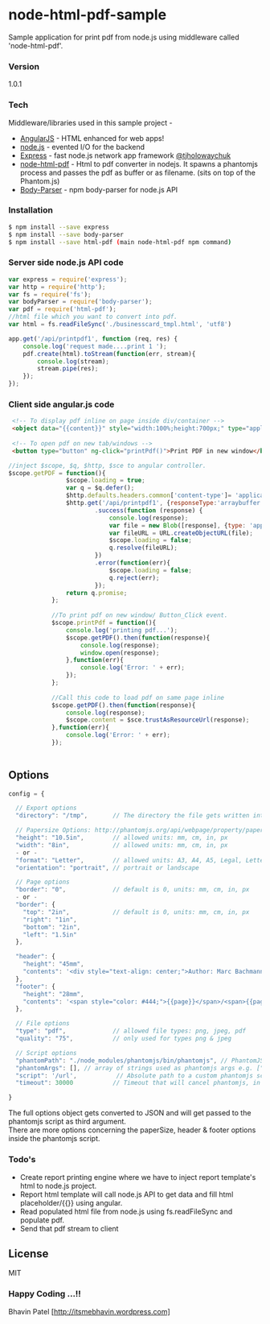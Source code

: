 # node-html-pdf-sample  

Sample application for print pdf from node.js using middleware called 'node-html-pdf'. 

### Version
1.0.1

### Tech

Middleware/libraries used in this sample project - 

* [AngularJS] - HTML enhanced for web apps!
* [node.js] - evented I/O for the backend
* [Express] - fast node.js network app framework [@tjholowaychuk]
* [node-html-pdf] - Html to pdf converter in nodejs. It spawns a phantomjs process and passes the pdf as buffer or as filename. (sits on top of the Phantom.js)
* [Body-Parser] - npm body-parser for node.js API 

### Installation

```sh
$ npm install --save express
$ npm install --save body-parser
$ npm install --save html-pdf (main node-html-pdf npm command)
```

### Server side node.js API code

```Javascript
var express = require('express');
var http = require('http');
var fs = require('fs');
var bodyParser = require('body-parser');
var pdf = require('html-pdf');
//html file which you want to convert into pdf.
var html = fs.readFileSync('./businesscard_tmpl.html', 'utf8')

app.get('/api/printpdf1', function (req, res) {
    console.log('request made....print 1 ');
    pdf.create(html).toStream(function(err, stream){
        console.log(stream);
        stream.pipe(res);
    });
});
```

### Client side angular.js code
```html
 <!-- To display pdf inline on page inside div/container -->
 <object data="{{content}}" style="width:100%;height:700px;" type="application/pdf"></object>
 
 <!-- To open pdf on new tab/windows -->
 <button type="button" ng-click="printPdf()">Print PDF in new window</button>
```

```javascript
//inject $scope, $q, $http, $sce to angular controller.
$scope.getPDF = function(){
                $scope.loading = true;
                var q = $q.defer();
                $http.defaults.headers.common['content-type']= 'application/pdf';
                $http.get('/api/printpdf1', {responseType:'arraybuffer'})
                        .success(function (response) {
                            console.log(response);
                            var file = new Blob([response], {type: 'application/pdf'});
                            var fileURL = URL.createObjectURL(file);
                            $scope.loading = false;
                            q.resolve(fileURL);
                        })
                        .error(function(err){
                            $scope.loading = false;
                            q.reject(err);
                        });
                return q.promise;
            };
            
            //To print pdf on new window/ Button_Click event.
            $scope.printPdf = function(){
                console.log('printing pdf...');
                $scope.getPDF().then(function(response){
                    console.log(response);
                    window.open(response);
                },function(err){
                    console.log('Error: ' + err);
                });
            };
                
            //Call this code to load pdf on same page inline
            $scope.getPDF().then(function(response){
                console.log(response);
                $scope.content = $sce.trustAsResourceUrl(response);
            },function(err){
                console.log('Error: ' + err);
            });
            
```

## Options
```javascript
config = {

  // Export options
  "directory": "/tmp",       // The directory the file gets written into if not using .toFile(filename, callback). default: '/tmp'

  // Papersize Options: http://phantomjs.org/api/webpage/property/paper-size.html
  "height": "10.5in",        // allowed units: mm, cm, in, px
  "width": "8in",            // allowed units: mm, cm, in, px
  - or -
  "format": "Letter",        // allowed units: A3, A4, A5, Legal, Letter, Tabloid
  "orientation": "portrait", // portrait or landscape

  // Page options
  "border": "0",             // default is 0, units: mm, cm, in, px
  - or -
  "border": {
    "top": "2in",            // default is 0, units: mm, cm, in, px
    "right": "1in",
    "bottom": "2in",
    "left": "1.5in"
  },

  "header": {
    "height": "45mm",
    "contents": '<div style="text-align: center;">Author: Marc Bachmann</div>'
  },
  "footer": {
    "height": "28mm",
    "contents": '<span style="color: #444;">{{page}}</span>/<span>{{pages}}</span>'
  },

  // File options
  "type": "pdf",             // allowed file types: png, jpeg, pdf
  "quality": "75",           // only used for types png & jpeg

  // Script options
  "phantomPath": "./node_modules/phantomjs/bin/phantomjs", // PhantomJS binary which should get downloaded automatically
  "phantomArgs": [], // array of strings used as phantomjs args e.g. ["--ignore-ssl-errors=yes"]
  "script": '/url',           // Absolute path to a custom phantomjs script, use the file in lib/scripts as example
  "timeout": 30000           // Timeout that will cancel phantomjs, in milliseconds

}
```

The full options object gets converted to JSON and will get passed to the phantomjs script as third argument.  
There are more options concerning the paperSize, header & footer options inside the phantomjs script.


### Todo's
- Create report printing engine where we have to inject report template's html to node.js project.
- Report html template will call node.js API to get data and fill html placeholder/{{}} using angular.
- Read populated html file from node.js using fs.readFileSync and populate pdf.
- Send that pdf stream to client

License
----

MIT

### Happy Coding ...!! 
Bhavin Patel
[http://itsmebhavin.wordpress.com]


[john gruber]:http://daringfireball.net/
[@thomasfuchs]:http://twitter.com/thomasfuchs
[1]:http://daringfireball.net/projects/markdown/
[marked]:https://github.com/chjj/marked
[Ace Editor]:http://ace.ajax.org
[node.js]:http://nodejs.org
[Twitter Bootstrap]:http://twitter.github.com/bootstrap/
[keymaster.js]:https://github.com/madrobby/keymaster
[jQuery]:http://jquery.com
[@tjholowaychuk]:http://twitter.com/tjholowaychuk
[express]:http://expressjs.com
[AngularJS]:http://angularjs.org
[Gulp]:http://gulpjs.com
[node-html-pdf]:https://github.com/marcbachmann/node-html-pdf
[Body-Parser]:https://github.com/expressjs/body-parser
